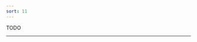 ```yaml
---
sort: 11
---
```


<!--
AUTHOR HINT: Reload capabilities are the "reload" and "browser" plugins in the webpack-config
-->

TODO

---
